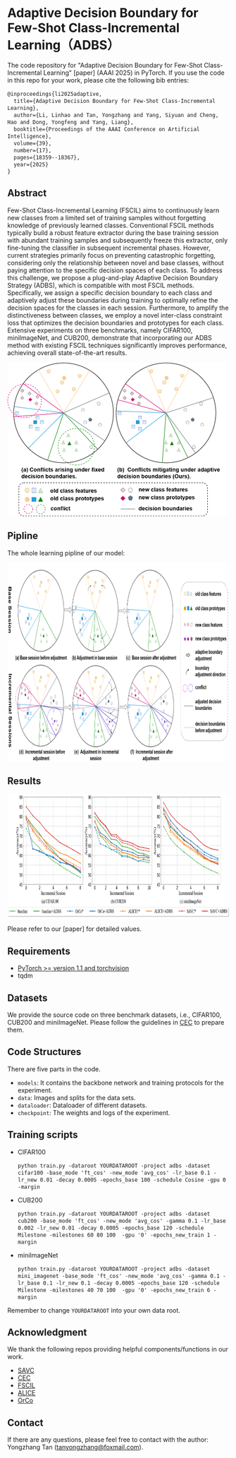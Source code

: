 # Adaptive Decision Boundary for Few-Shot Class-Incremental Learning（ADBS）
The code repository for "Adaptive Decision Boundary for Few-Shot Class-Incremental Learning" [paper] (AAAI 2025) in PyTorch. If you use the code in this repo for your work, please cite the following bib entries:
```
@inproceedings{li2025adaptive,
  title={Adaptive Decision Boundary for Few-Shot Class-Incremental Learning},
  author={Li, Linhao and Tan, Yongzhang and Yang, Siyuan and Cheng, Hao and Dong, Yongfeng and Yang, Liang},
  booktitle={Proceedings of the AAAI Conference on Artificial Intelligence},
  volume={39},
  number={17},
  pages={18359--18367},
  year={2025}
}
```

## Abstract
Few-Shot Class-Incremental Learning (FSCIL) aims to continuously learn new classes from a limited set of training samples without forgetting knowledge of previously learned classes. Conventional FSCIL methods typically build a robust feature extractor during the base training session with abundant training samples and subsequently freeze this extractor, only fine-tuning the classifier in subsequent incremental phases. However, current strategies primarily focus on preventing catastrophic forgetting, considering only the relationship between novel and base classes, without paying attention to the specific decision spaces of each class. To address this challenge, we propose a plug-and-play Adaptive Decision Boundary Strategy (ADBS), which is compatible with most FSCIL methods. Specifically, we assign a specific decision boundary to each class and adaptively adjust these boundaries during training to optimally refine the decision spaces for the classes in each session. Furthermore, to amplify the distinctiveness between classes, we employ a novel inter-class constraint loss that optimizes the decision boundaries and prototypes for each class. Extensive experiments on three benchmarks, namely CIFAR100, miniImageNet, and CUB200, demonstrate that incorporating our ADBS method with existing FSCIL techniques significantly improves performance, achieving overall state-of-the-art results. 

<img src='imgs/teaser.png' width='500' height='348'>

## Pipline
The whole learning pipline of our model:

<img src='imgs/pipeline.png' width='900' height='450'>

## Results
<img src='imgs/results.png' width='900' height='280'>

Please refer to our [paper] for detailed values.

## Requirements
- [PyTorch >= version 1.1 and torchvision](https://pytorch.org)
- tqdm

## Datasets
We provide the source code on three benchmark datasets, i.e., CIFAR100, CUB200 and miniImageNet. Please follow the guidelines in [CEC](https://github.com/icoz69/CEC-CVPR2021) to prepare them.

## Code Structures
There are five parts in the code.
 - `models`: It contains the backbone network and training protocols for the experiment.
 - `data`: Images and splits for the data sets.
- `dataloader`: Dataloader of different datasets.
- `checkpoint`: The weights and logs of the experiment.

## Training scripts

- CIFAR100

  ```
  python train.py -dataroot YOURDATAROOT -project adbs -dataset cifar100 -base_mode 'ft_cos' -new_mode 'avg_cos' -lr_base 0.1 -lr_new 0.01 -decay 0.0005 -epochs_base 100 -schedule Cosine -gpu 0 -margin
  ```
  
- CUB200
    ```
  python train.py -dataroot YOURDATAROOT -project adbs -dataset cub200 -base_mode 'ft_cos' -new_mode 'avg_cos' -gamma 0.1 -lr_base 0.002 -lr_new 0.01 -decay 0.0005 -epochs_base 120 -schedule Milestone -milestones 60 80 100  -gpu '0' -epochs_new_train 1 -margin
    ```

- miniImageNet
    ```
  python train.py -dataroot YOURDATAROOT -project adbs -dataset mini_imagenet -base_mode 'ft_cos' -new_mode 'avg_cos' -gamma 0.1 -lr_base 0.1 -lr_new 0.1 -decay 0.0005 -epochs_base 120 -schedule Milestone -milestones 40 70 100  -gpu '0' -epochs_new_train 6 -margin  
    ```
Remember to change `YOURDATAROOT` into your own data root.

## Acknowledgment
We thank the following repos providing helpful components/functions in our work.

- [SAVC](https://github.com/zysong0113/SAVC)
- [CEC](https://github.com/icoz69/CEC-CVPR2021)
- [FSCIL](https://github.com/xyutao/fscil)
- [ALICE](https://github.com/CanPeng123/FSCIL_ALICE)
- [OrCo](https://github.com/noorahmedds/OrCo)

## Contact
If there are any questions, please feel free to contact with the author: Yongzhang Tan (tanyongzhang@foxmail.com). 










